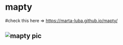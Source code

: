 # mapty


#check this here => https://marta-luba.github.io/mapty/

## ![mapty pic](https://github.com/Marta-Luba/mapty/assets/117678226/3cde84a1-9b5b-4862-954a-bd154b9fe629)
